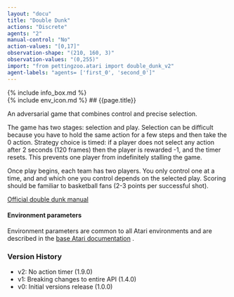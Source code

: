 ```yaml
---
layout: "docu"
title: "Double Dunk"
actions: "Discrete"
agents: "2"
manual-control: "No"
action-values: "[0,17]"
observation-shape: "(210, 160, 3)"
observation-values: "(0,255)"
import: "from pettingzoo.atari import double_dunk_v2"
agent-labels: "agents= ['first_0', 'second_0']"
---
```


<div class="docu-info" markdown="1">
{% include info_box.md %}
</div>

<div class="docu-content" markdown="1">
<div class="appear_big env-title" markdown="1">
{% include env_icon.md %}
## {{page.title}}
</div>



An adversarial game that combines control and precise selection.

The game has two stages: selection and play. Selection can be
difficult because you have to hold the same action for a few steps and then
take the 0 action. Strategy choice is timed: if a player does not select any action after 2 seconds (120 frames)
then the player is rewarded -1, and the timer resets. This prevents one player from indefinitely stalling the game.

Once play begins, each team has two players. You only control
one at a time, and and which one you control depends on the selected play.
Scoring should be familiar to basketball fans (2-3 points per successful shot).

[Official double dunk manual](https://atariage.com/manual_html_page.php?SoftwareLabelID=153)


#### Environment parameters

Environment parameters are common to all Atari environments and are described in the [base Atari documentation](../atari) .

### Version History

* v2: No action timer (1.9.0)
* v1: Breaking changes to entire API (1.4.0)
* v0: Initial versions release (1.0.0)
</div>
